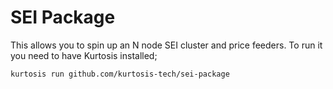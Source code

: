 # SEI Package

This allows you to spin up an N node SEI cluster and price feeders. To run it you need to have Kurtosis installed;

```bash
kurtosis run github.com/kurtosis-tech/sei-package
```